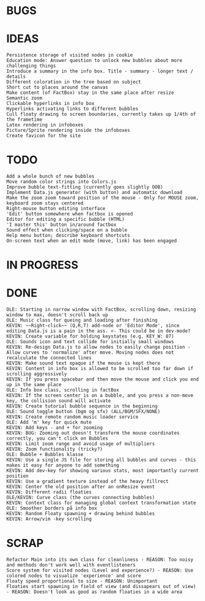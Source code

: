 # BUGS #


# IDEAS #
	Persistence storage of visited nodes in cookie
	Education mode: Answer question to unlock new bubbles about more challenging things
	Introduce a summary in the info box. Title - summary - longer text / details
	Different coloration in the tree based on subject
	Short cut to places around the canvas
	Make content (of FactBox) stay in the same place after resize
	Semantic zoom
	Clickable hyperlinks in info box
	Hyperlinks activating links to different bubbles
	Cull floaty drawing to screen boundaries, currently takes up 1/4th of the frametime
	Latex rendering in infoboxes
	Picture/Sprite rendering inside the infoboxes
	Create favicon for the site

# TODO #
	Add a whole bunch of new bubbles
	Move random color strings into Colors.js
	Improve bubble text-fitting (currently goes slightly OOB)
	Implement Data.js generator (with button) and automatic download
	Make the zoom zoom toward position of the mouse - Only for MOUSE zoom, keyboard zoom stays centered
	Right-mouse button editing interface
	'Edit' button somewhere when factbox is opened
	Editor for editing a specific bubble (HTML)
	'I master this' button in/around factbox
	Sound effect when clicking/space on a bubble
	Help menu button; describe keyboard shortcuts
	On-screen text when an edit mode (move, link) has been engaged

# IN PROGRESS #

# DONE #
	OLE: Starting in narrow window with FactBox, scrolling down, resizing window to max, doesn't scroll back up
	OLE: Music class for queing and loading after finishing
	KEVIN: ~~Right-click~~ (Q,R,T) add-node or 'Editor Mode', since editing Data.js is a pain in the ass. <- This could be in dev-mode?
	KEVIN: Create variable for holding keystates (e.g. KEY_W: 87)
	OLE: Sounds icon and text collide for initially small windows
	KEVIN: Re-design Data.js to allow nodes to easily change position - Allow curves to 'normalize' after move. Moving nodes does not recalculate the connected lines
	KEVIN: Make sound text opaque if the mouse is kept there
	KEVIN: Content in info box is allowed to be scrolled too far down if scrolling aggressively
	KEVIN: If you press spacebar and then move the mouse and click you end up in the same place
	OLE: Info box class, scrolling in factBox
	KEVIN: If the screen center is on a bubble, and you press a non-move key, the collision sound will activate
	KEVIN: Create tutorial bubble sequence in the beginning
	OLE: Sound toggle button (bgm og sfx) (ALL/BGM/SFX/NONE)
	KEVIN: Create remote random music loader service
	OLE: Add 'm' key for quick mute
	KEVIN: Add keys - and + for zooming
	KEVIN: BUG: Zooming out doesn't transform the mouse coordinates correctly, you can't click on Bubbles
	KEVIN: Limit zoom range and avoid usage of multipliers
	KEVIN: Zoom functionality (tricky?)
	OLE: Bubble + Bubbles klasse
	KEVIN: Use a single JS file for storing all bubbles and curves - this makes it easy for anyone to add something
	KEVIN: Add dev-key for showing various stats, most importantly current position
	KEVIN: Use a gradient texture instead of the heavy fillrect
	KEVIN: Center the old position after an onResize event
	KEVIN: Different radii floaties
	OLE/KEVIN: Curve class (the curves connecting bubbles)
	KEVIN: Context class for managing global context transformation state
	OLE: Smoother borders på info box
	KEVIN: Random Floaty spawning + drawing behind bubbles
	KEVIN: Arrow/vim -key scrolling

# SCRAP #
	Refactor Main into its own class for cleanliness - REASON: Too noisy and methods don't work well with eventlisteners
	Score system for visited nodes (Level and experience?) - REASON: Use colored nodes to visualize 'experience' and score
	Floaty speed proportional to size - REASON: Unimportant
	Floaties start spawning in field of view (and dissapears out of view) - REASON: Doesn't look as good as random floaties in a wide area
